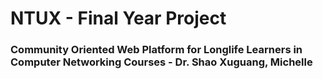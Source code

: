 # NTUX - Final Year Project
### Community Oriented Web Platform for Longlife Learners in Computer Networking Courses - Dr. Shao Xuguang, Michelle